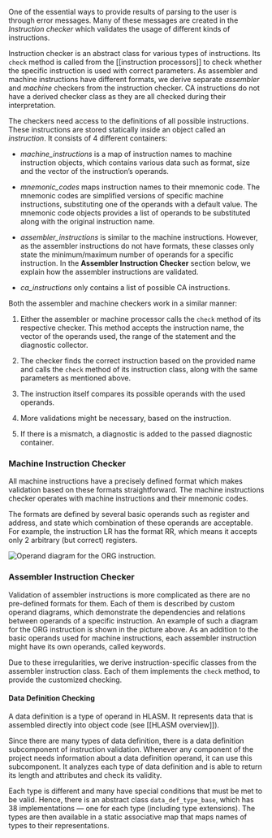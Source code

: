
One of the essential ways to provide results of parsing to the user is through error messages. Many of these messages are created in the *Instruction checker* which validates the usage of different kinds of instructions.

Instruction checker is an abstract class for various types of instructions. Its `check` method is called from the [[instruction processors]] to check whether the specific instruction is used with correct parameters. As assembler and machine instructions have different formats, we derive separate *assembler* and *machine* checkers from the instruction checker. CA instructions do not have a derived checker class as they are all checked during their interpretation.

The checkers need access to the definitions of all possible instructions. These instructions are stored statically inside an object called an *instruction*. It consists of 4 different containers:

-   *machine_instructions* is a map of instruction names to machine instruction objects, which contains various data such as format, size and the vector of the instruction’s operands.

-   *mnemonic_codes* maps instruction names to their mnemonic code. The mnemonic codes are simplified versions of specific machine instructions, substituting one of the operands with a default value. The mnemonic code objects provides a list of operands to be substituted along with the original instruction name.

-   *assembler_instructions* is similar to the machine instructions. However, as the assembler instructions do not have formats, these classes only state the minimum/maximum number of operands for a specific instruction. In the **Assembler Instruction Checker** section below, we explain how the assembler instructions are validated.

-   *ca_instructions* only contains a list of possible CA instructions.

Both the assembler and machine checkers work in a similar manner:

1.  Either the assembler or machine processor calls the `check` method of its respective checker. This method accepts the instruction name, the vector of the operands used, the range of the statement and the diagnostic collector.

2.  The checker finds the correct instruction based on the provided name and calls the `check` method of its instruction class, along with the same parameters as mentioned above.

3.  The instruction itself compares its possible operands with the used operands.

4.  More validations might be necessary, based on the instruction.

5.  If there is a mismatch, a diagnostic is added to the passed diagnostic container.

### Machine Instruction Checker

All machine instructions have a precisely defined format which makes validation based on these formats straightforward. The machine instructions checker operates with machine instructions and their mnemonic codes.

The formats are defined by several basic operands such as register and address, and state which combination of these operands are acceptable. For example, the instruction LR has the format RR, which means it accepts only 2 arbitrary (but correct) registers.

<img src="img/org_diagram.svg" alt="Operand diagram for the ORG instruction." />

### Assembler Instruction Checker

Validation of assembler instructions is more complicated as there are no pre-defined formats for them. Each of them is described by custom operand diagrams, which demonstrate the dependencies and relations between operands of a specific instruction. An example of such a diagram for the ORG instruction is shown in the picture above. As an addition to the basic operands used for machine instructions, each assembler instruction might have its own operands, called keywords.

Due to these irregularities, we derive instruction-specific classes from the assembler instruction class. Each of them implements the `check` method, to provide the customized checking.

#### Data Definition Checking

A data definition is a type of operand in HLASM. It represents data that is assembled directly into object code (see [[HLASM overview]]).

Since there are many types of data definition, there is a data definition subcomponent of instruction validation. Whenever any component of the project needs information about a data definition operand, it can use this subcomponent. It analyzes each type of data definition and is able to return its length and attributes and check its validity.

Each type is different and many have special conditions that must be met to be valid. Hence, there is an abstract class `data_def_type_base`, which has 38 implementations — one for each type (including type extensions). The types are then available in a static associative map that maps names of types to their representations.
